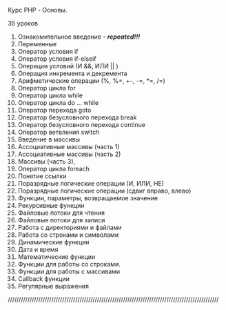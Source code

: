 Курс PHP - Основы. 

35 уроков 

1. Ознакомительное введение - _**repeated!!!**_
2. Переменные
3. Оператор условия if
4. Оператор условия if-elseif
5. Операции условий (И &&, ИЛИ || )
6. Операция инкремента и декремента
7. Арифметические операции (%, %=, +-, -=, *=, /=)
8. Оператор цикла for
9. Оператор цикла while
10. Оператор цикла do ... while
11. Оператор перехода goto
12. Оператор безусловного перехода break
13. Оператор безусловного перехода continue
14. Оператор ветвления switch
15. Введение в массивы
16. Ассоциативные массивы (часть 1)
17. Ассоциативные массивы (часть 2)
18. Массивы (часть 3),
19. Оператор цикла foreach
20. Понятие ссылки
21. Поразрядные логические операции (И, ИЛИ, НЕ)
22. Поразрядные логические операции (сдвиг вправо, влево)
23. Функции, параметры, возвращаемое значение
24. Рекурсивные функции
25. Файловые потоки для чтения
26. Файловые потоки для записи
27. Работа с директориями и файлами
28. Работа со строками и символами
29. Динамические функции
30. Дата и время
31. Математические функции
32. Функции для работы со строками.
33. Функции для работы с массивами
34. Callback функции
35. Регулярные выражения

/////////////////////////////////////////////////////////////////////////////////////////////////




